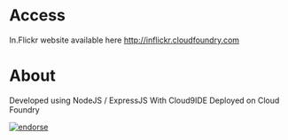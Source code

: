 # Access

In.Flickr website available here http://inflickr.cloudfoundry.com


# About

Developed using NodeJS / ExpressJS
With Cloud9IDE
Deployed on Cloud Foundry

[![endorse](http://api.coderwall.com/ebtokyo/endorsecount.png)](http://coderwall.com/ebtokyo)